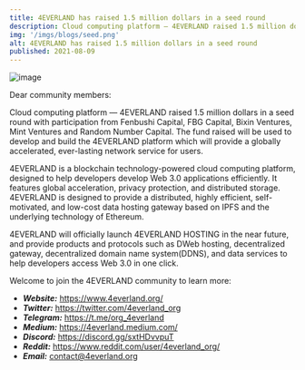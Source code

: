 ```yaml
---
title: 4EVERLAND has raised 1.5 million dollars in a seed round
description: Cloud computing platform — 4EVERLAND raised 1.5 million dollars in a seed round with participation from Fenbushi Capital, FBG Capital, Bixin Ventures, Mint Ventures and Random Capital.
img: '/imgs/blogs/seed.png'
alt: 4EVERLAND has raised 1.5 million dollars in a seed round
published: 2021-08-09
---
```


![image](/imgs/blogs/seed.png)

Dear community members:

Cloud computing platform — 4EVERLAND raised 1.5 million dollars in a seed round with participation from Fenbushi Capital, FBG Capital, Bixin Ventures, Mint Ventures and Random Number Capital. The fund raised will be used to develop and build the 4EVERLAND platform which will provide a globally accelerated, ever-lasting network service for users.

4EVERLAND is a blockchain technology-powered cloud computing platform, designed to help developers develop Web 3.0 applications efficiently. It features global acceleration, privacy protection, and distributed storage. 4EVERLAND is designed to provide a distributed, highly efficient, self-motivated, and low-cost data hosting gateway based on IPFS and the underlying technology of Ethereum.

4EVERLAND will officially launch 4EVERLAND HOSTING in the near future, and provide products and protocols such as DWeb hosting, decentralized gateway, decentralized domain name system(DDNS), and data services to help developers access Web 3.0 in one click.

Welcome to join the 4EVERLAND community to learn more:

- **_Website:_** https://www.4everland.org/
- **_Twitter:_** https://twitter.com/4everland_org
- **_Telegram:_** https://t.me/org_4everland
- **_Medium:_** https://4everland.medium.com/
- **_Discord:_** https://discord.gg/sxtHDvvpuT
- **_Reddit:_** https://www.reddit.com/user/4everland_org/
- **_Email:_** contact@4everland.org
